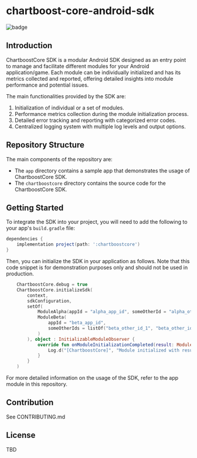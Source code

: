 # chartboost-core-android-sdk

![badge](https://img.shields.io/endpoint?url=https%3A%2F%2Fchartboost.s3.amazonaws.com%2Fchartboost-core%2Fsdk%2Fandroid%2Fcode-coverage%2Fcoverage-percent.json)

## Introduction

ChartboostCore SDK is a modular Android SDK designed as an entry point to manage and facilitate different modules for your Android application/game. Each module can be individually initialized and has its metrics collected and reported, offering detailed insights into module performance and potential issues.

The main functionalities provided by the SDK are:

1. Initialization of individual or a set of modules.
2. Performance metrics collection during the module initialization process.
3. Detailed error tracking and reporting with categorized error codes.
4. Centralized logging system with multiple log levels and output options.

## Repository Structure

The main components of the repository are:

- The `app` directory contains a sample app that demonstrates the usage of ChartboostCore SDK.
- The `chartboostcore` directory contains the source code for the ChartboostCore SDK.

## Getting Started

To integrate the SDK into your project, you will need to add the following to your app's `build.gradle` file:

```groovy
dependencies {
    implementation project(path: ':chartboostcore')
}
```

Then, you can initialize the SDK in your application as follows. Note that this code snippet is for demonstration purposes only and should not be used in production.

```kotlin
    ChartboostCore.debug = true
    ChartboostCore.initializeSdk(
        context,
        sdkConfiguration,
        setOf(
            ModuleAlpha(appId = "alpha_app_id", someOtherId = "alpha_other_id"),
            ModuleBeta(
                appId = "beta_app_id",
                someOtherIds = listOf("beta_other_id_1", "beta_other_id_2")
            )
        ), object : InitializableModuleObserver {
            override fun onModuleInitializationCompleted(result: ModuleInitializationResult) {
                Log.d("[ChartboostCore]", "Module initialized with result: $result")
            }
        }
    )
```

For more detailed information on the usage of the SDK, refer to the app module in this repository.

## Contribution

See CONTRIBUTING.md

## License

TBD
